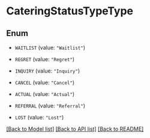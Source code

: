 # CateringStatusTypeType

## Enum


* `WAITLIST` (value: `"Waitlist"`)

* `REGRET` (value: `"Regret"`)

* `INQUIRY` (value: `"Inquiry"`)

* `CANCEL` (value: `"Cancel"`)

* `ACTUAL` (value: `"Actual"`)

* `REFERRAL` (value: `"Referral"`)

* `LOST` (value: `"Lost"`)


[[Back to Model list]](../README.md#documentation-for-models) [[Back to API list]](../README.md#documentation-for-api-endpoints) [[Back to README]](../README.md)


